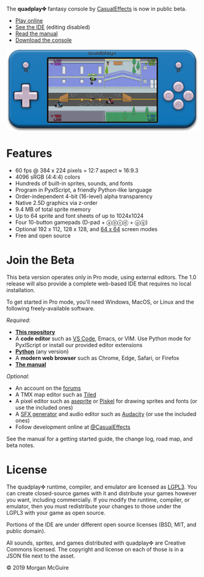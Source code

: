 The **quadplay✜** fantasy console by [CasualEffects](https://casual-effects.com)
is now in public beta.

- [Play online](https://morgan3d.github.io/quadplay/console/index.html)
- [See the IDE](https://morgan3d.github.io/quadplay/console/index.html?IDE=1&game=quad://games/quadpaddle) (editing disabled)
- [Read the manual](https://morgan3d.github.io/quadplay/doc/manual.md.html)
- [Download the console](https://github.com/morgan3d/quadplay/archive/master.zip)

![](doc/emulator.png)

Features
========================================================

- 60 fps @ 384 x 224 pixels = 12:7 aspect ≈ 16:9.3
- 4096 sRGB (4:4:4) colors
- Hundreds of built-in sprites, sounds, and fonts
- Program in PyxlScript, a friendly Python-like language
- Order-independent 4-bit (16-level) alpha transparency
- Native 2.5D graphics via z-order
- 9.4 MB of total sprite memory
- Up to 64 sprite and font sheets of up to 1024x1024
- Four 10-button gamepads (D-pad + ⓐⓑⓒⓓ + ⓟⓠ)
- Optional 192 x 112, 128 x 128, and [64 x 64](https://itch.io/jam/lowrezjam-2019) screen modes
- Free and open source

Join the Beta
========================================================

This beta version operates only in Pro mode, using external editors.
The 1.0 release will also provide a complete web-based IDE that
requires no local installation.

To get started in Pro mode, you'll need Windows, MacOS, or Linux and 
the following freely-available software.

_Required_:

- [**This repository**](https://github.com/morgan3d/quadplay/archive/master.zip)
- A **code editor** such as [VS Code](https://code.visualstudio.com/), Emacs, or VIM. Use Python mode for PyxlScript or install our provided editor extensions
- [**Python**](https://www.python.org/downloads/) (any version)
- A **modern web browser** such as Chrome, Edge, Safari, or Firefox
- [**The manual**](https://morgan3d.github.io/quadplay/doc/manual.md.html)

_Optional_:

- An account on the [forums](http://quadplay.freeforums.net)
- A TMX map editor such as [Tiled](https://www.mapeditor.org/)
- A pixel editor such as [aseprite](https://www.aseprite.org/) or [Piskel](https://www.piskelapp.com/) for drawing sprites and fonts (or use the included ones)
- A [SFX generator](https://www.bfxr.net/) and audio editor such as [Audacity](https://www.audacityteam.org/) (or use the included ones)
- Follow development online at [@CasualEffects](https://twitter.com/CasualEffects)

See the manual for a getting started guide, the change log, road map, and beta notes.


License
========================================================

The quadplay✜ runtime, compiler, and emulator are licensed as
[LGPL3](https://www.gnu.org/licenses/lgpl-3.0.en.html). You can create
closed-source games with it and distribute your games however you
want, including commercially. If you modify the runtime, compiler, or
emulator, then you must redistribute your changes to those under the
LGPL3 with your game as open source.

Portions of the IDE are under different open source licenses (BSD,
MIT, and public domain).

All sounds, sprites, and games distributed with quadplay✜ are Creative
Commons licensed. The copyright and license on each of those is in 
a JSON file next to the asset.

© 2019 Morgan McGuire
